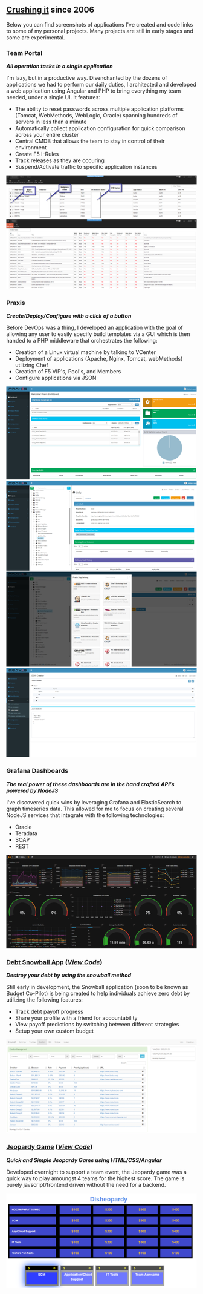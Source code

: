 ## [Crushing it](https://www.youtube.com/watch?v=E3kP2A80KIw) since 2006

Below you can find screenshots of applications I've created and code links to some of my personal projects. Many projects are still in early stages and some are experimental.

### Team Portal
**_All operation tasks in a single application_**

I'm lazy, but in a productive way. Disenchanted by the dozens of applications we had to perform our daily duties, I architected and developed a web application using Angular and PHP to bring everything my team needed, under a single UI. It features: 

* The ability to reset passwords across multiple application platforms (Tomcat, WebMethods, WebLogic, Oracle) spanning hundreds of servers in less than a minute
* Automatically collect application configuration for quick comparison across your entire cluster
* Central CMDB that allows the team to stay in control of their environment
* Create F5 I-Rules
* Track releases as they are occuring
* Suspend/Activate traffic to specific application instances

![image](images/maaportal.png)
![image](images/maaportal2.png)

### Praxis
**_Create/Deploy/Configure with a click of a button_**

Before DevOps was a thing, I developed an application with the goal of allowing any user to easily specify build templates via a GUI which is then handed to a PHP middleware that orchestrates the following:

* Creation of a Linux virtual machine by talking to VCenter
* Deployment of applications (Apache, Nginx, Tomcat, webMethods) utilizing Chef
* Creation of F5 VIP's, Pool's, and Members
* Configure applications via JSON

![image](images/praxis.png)
![image](images/praxis1.png)
![image](images/praxis2.png)
![image](images/praxis3.png)

### Grafana Dashboards
**_The real power of these dashboards are in the hand crafted API's powered by NodeJS_**

I've discovered quick wins by leveraging Grafana and ElasticSearch to graph timeseries data. This allowed for me to focus on creating several NodeJS services that integrate with the following technologies: 

* Oracle
* Teradata
* SOAP
* REST

![image](images/dashboards.png)

### [Debt Snowball App](https://github.com/jtba/snowball) ([_View Code_](https://github.com/jtba/snowball))
**_Destroy your debt by using the snowball method_**

Still early in development, the Snowball application (soon to be known as Budget Co-Pilot) is being created to help individuals achieve zero debt by utilizing the following features:

* Track debt payoff progress
* Share your profile with a friend for accountability
* View payoff predictions by switching between different strategies
* Setup your own custom budget 

![image](images/snowball.png)

### [Jeopardy Game](https://github.com/jtba/Jeopardy) ([_View Code_](https://github.com/jtba/Jeopardy))
**_Quick and Simple Jeopardy Game using HTML/CSS/Angular_**

Developed overnight to support a team event, the Jeopardy game was a quick way to play amoungst 4 teams for the highest score. The game is purely javscript/frontend driven without the need for a backend.

![image](images/jeopardy.png)